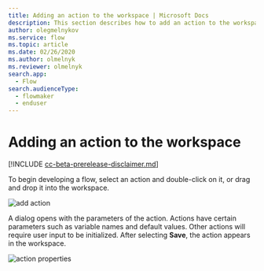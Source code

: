```yaml
---
title: Adding an action to the workspace | Microsoft Docs
description: This section describes how to add an action to the workspace.
author: olegmelnykov
ms.service: flow
ms.topic: article
ms.date: 02/26/2020
ms.author: olmelnyk
ms.reviewer: olmelnyk
search.app: 
  - Flow
search.audienceType: 
  - flowmaker
  - enduser
---
```


# Adding an action to the workspace

[!INCLUDE [cc-beta-prerelease-disclaimer.md](../../includes/cc-beta-prerelease-disclaimer.md)]

To begin developing a flow, select an action and double-click on it, or drag and drop it into the workspace. 

![add action](\media\adding-actions\add-action.png)

A dialog opens with the parameters of the action. Actions have certain parameters such as variable names and default values. Other actions will require user input to be initialized. After selecting **Save**, the action appears in the workspace.

![action properties](\media\adding-actions\action-properties.png)